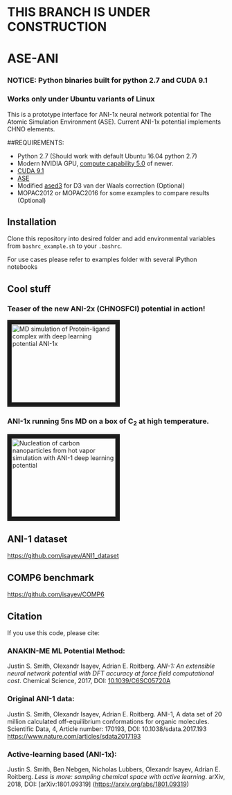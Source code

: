 # THIS BRANCH IS UNDER CONSTRUCTION
# ASE-ANI



### NOTICE: Python binaries built for python 2.7 and CUDA 9.1
### Works only under Ubuntu variants of Linux 

This is a prototype interface for ANI-1x neural network potential for The Atomic Simulation Environment (ASE). Current ANI-1x potential implements CHNO elements.

##REQUIREMENTS:
* Python 2.7 (Should work with default Ubuntu 16.04 python 2.7)
* Modern NVIDIA GPU, [compute capability 5.0](https://developer.nvidia.com/cuda-gpus) of newer.
* [CUDA 9.1](https://developer.nvidia.com/cuda-downloads)
* [ASE](https://wiki.fysik.dtu.dk/ase/index.html)
* Modified [ased3](https://github.com/isayev/ased3) for D3 van der Waals correction (Optional) 
* MOPAC2012 or MOPAC2016 for some examples to compare results (Optional) 

## Installation
Clone this repository into desired folder and add environmental variables from `bashrc_example.sh` to your `.bashrc`. 

For use cases please refer to examples folder with several iPython notebooks

## Cool stuff
### Teaser of the new ANI-2x (CHNOSFCl) potential in action! 
<a href="https://www.youtube.com/watch?v=37Ba9hxEnHI" target="_blank"><img src="http://img.youtube.com/vi/37Ba9hxEnHI/0.jpg" 
alt="MD simulation of Protein-ligand complex with deep learning potential ANI-1x" width="240" height="180" border="10" /></a>

### ANI-1x running 5ns MD on a box of C<sub>2</sub> at high temperature.
<a href="https://www.youtube.com/watch?v=DRVMH5u8EA0" target="_blank"><img src="http://img.youtube.com/vi/DRVMH5u8EA0/0.jpg" 
alt="Nucleation of carbon nanoparticles from hot vapor simulation with ANI-1 deep learning potential" width="240" height="180" border="10" /></a>

## ANI-1 dataset
https://github.com/isayev/ANI1_dataset

## COMP6 benchmark
https://github.com/isayev/COMP6

## Citation
If you use this code, please cite:

### ANAKIN-ME ML Potential Method:
Justin S. Smith, Olexandr Isayev, Adrian E. Roitberg. *ANI-1: An extensible neural network potential with DFT accuracy at force field computational cost*. Chemical Science, 2017, DOI: [10.1039/C6SC05720A](http://pubs.rsc.org/en/content/articlelanding/2017/sc/c6sc05720a)

### Original ANI-1 data:
Justin S. Smith, Olexandr Isayev, Adrian E. Roitberg. ANI-1, A data set of 20 million calculated off-equilibrium conformations for organic molecules. Scientific Data, 4, Article number: 170193, DOI: 10.1038/sdata.2017.193 https://www.nature.com/articles/sdata2017193

### Active-learning based (ANI-1x):
Justin S. Smith, Ben Nebgen, Nicholas Lubbers, Olexandr Isayev, Adrian E. Roitberg. *Less is more: sampling chemical space with active learning*. arXiv, 2018, DOI: [arXiv:1801.09319] (https://arxiv.org/abs/1801.09319)

